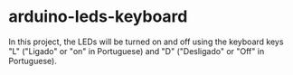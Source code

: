 # arduino-leds-keyboard

In this project, the LEDs will be turned on and off using the keyboard keys "L" ("Ligado" or "on" in Portuguese) and "D" ("Desligado" or "Off" in Portuguese).
